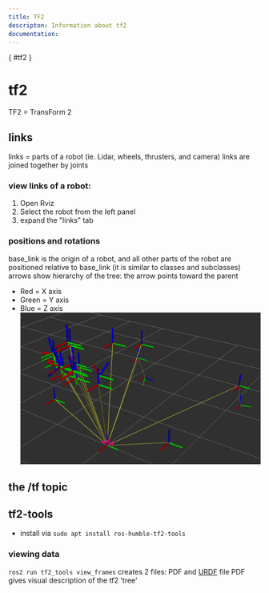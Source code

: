 ```yaml
---
title: TF2
descripton: Information about tf2
documentation: 
---
```

[](){ #tf2 }
# tf2
TF2 = TransForm 2
## links
links =  parts of a robot (ie. Lidar, wheels, thrusters, and camera)
links are joined together by joints
### view links of a robot:
1. Open Rviz
2. Select the robot from the left panel
3. expand the "links" tab
### positions and rotations
base_link is the origin of a robot, and all other parts of the robot are positioned relative to base_link (it is similar to classes and subclasses)
arrows show hierarchy of the tree: the arrow points toward the parent
- Red = X axis
- Green = Y axis
- Blue = Z axis
![tf2 visual](tf2-visual.png)

## the /tf topic
## tf2-tools
- install via `sudo apt install ros-humble-tf2-tools`
### viewing data
`ros2 run tf2_tools view_frames`
creates 2 files: PDF and [URDF](./urdf.md) file
PDF gives visual description of the tf2 'tree'
